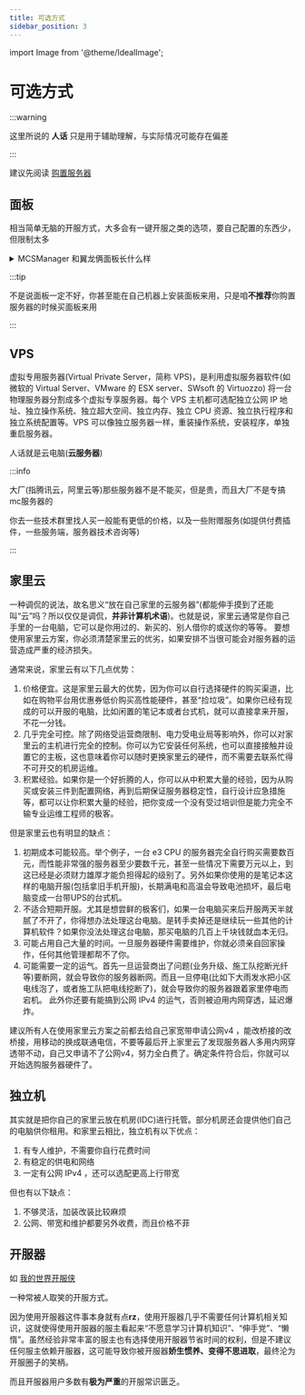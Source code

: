```yaml
---
title: 可选方式
sidebar_position: 3
---
```


import Image from '@theme/IdealImage';

# 可选方式

:::warning

这里所说的 **人话** 只是用于辅助理解，与实际情况可能存在偏差

:::

建议先阅读 [购置服务器](purchase-server.md)

## 面板

相当简单无脑的开服方式，大多会有一键开服之类的选项，要自己配置的东西少，但限制太多

<details>
<summary> MCSManager 和翼龙俩面板长什么样</summary>

MCSManager:

<Image img={require('./_images/mcsm.png')} alt="" />

翼龙:

<Image img={require('./_images/翼龙面板.png')} alt="" />

</details>

:::tip

不是说面板一定不好，你甚至能在自己机器上安装面板来用，只是咱**不推荐**你购置服务器的时候买面板来用

:::

## VPS

虚拟专用服务器(Virtual Private Server，简称 VPS)，是利用虚拟服务器软件(如微软的 Virtual Server、VMware 的 ESX server、SWsoft 的 Virtuozzo)
将一台物理服务器分割成多个虚拟专享服务器。每个 VPS 主机都可选配独立公网 IP 地址、独立操作系统、独立超大空间、独立内存、独立 CPU 资源、独立执行程序和独立系统配置等。VPS 可以像独立服务器一样，重装操作系统，安装程序，单独重启服务器。

人话就是云电脑(**云服务器**)

:::info

大厂(指腾讯云，阿里云等)那些服务器不是不能买，但是贵，而且大厂不是专搞mc服务器的

你去一些技术群里找人买一般能有更低的价格，以及一些附赠服务(如提供付费插件，一些服务端，服务器技术咨询等)

:::

## 家里云

一种调侃的说法，故名思义“放在自己家里的云服务器”(都能伸手摸到了还能叫“云”吗？所以仅仅是调侃，**并非计算机术语**)。也就是说，家里云通常是你自己手里的一台电脑，它可以是你用过的、新买的、别人借你的或送你的等等。
要想使用家里云方案，你必须清楚家里云的优劣，如果安排不当很可能会对服务器的运营造成严重的经济损失。  

通常来说，家里云有以下几点优势：  

1. 价格便宜。这是家里云最大的优势，因为你可以自行选择硬件的购买渠道，比如在购物平台用优惠券低价购买高性能硬件，甚至“捡垃圾”。如果你已经有现成的可以开服的电脑，比如闲置的笔记本或者台式机，就可以直接拿来开服，不花一分钱。
2. 几乎完全可控。除了网络受运营商限制、电力受电业局等影响外，你可以对家里云的主机进行完全的控制。你可以为它安装任何系统，也可以直接接触并设置它的主板，这也意味着你可以随时更换家里云的硬件，而不需要去联系忙得不可开交的机房运维。
3. 积累经验。如果你是一个好折腾的人，你可以从中积累大量的经验，因为从购买或安装三件到配置网络，再到后期保证服务器稳定性，自行设计应急措施等，都可以让你积累大量的经验，把你变成一个没有受过培训但是能力完全不输专业运维工程师的极客。

但是家里云也有明显的缺点：  

1. 初期成本可能较高。举个例子，一台 e3 CPU 的服务器完全自行购买需要数百元，而性能非常强的服务器至少要数千元，甚至一些情况下需要万元以上，到这已经是必须财力雄厚才能负担得起的级别了。另外如果你使用的是笔记本这样的电脑开服(包括拿旧手机开服)，长期满电和高温会导致电池损坏，最后电脑变成一台带UPS的台式机。
2. 不适合短期开服。尤其是想尝鲜的极客们，如果一台电脑买来后开服两天半就腻了不开了，你得想办法处理这台电脑。是转手卖掉还是继续玩一些其他的计算机软件？如果你没法处理这台电脑，那买电脑的几百上千块钱就血本无归。
3. 可能占用自己大量的时间。一旦服务器硬件需要维护，你就必须亲自回家操作，任何其他管理都帮不了你。
4. 可能需要一定的运气。首先一旦运营商出了问题(业务升级、施工队挖断光纤等)要断网，就会导致你的服务器断网。而且一旦停电(比如下大雨发水把小区电线泡了，或者施工队把电线挖断了)，就会导致你的服务器跟着家里停电而宕机。
此外你还要有能搞到公网 IPv4 的运气，否则被迫用内网穿透，延迟爆炸。

建议所有人在使用家里云方案之前都去给自己家宽带申请公网v4 ，能改桥接的改桥接，用移动的换成联通电信，不要等最后开上家里云了发现服务器人多用内网穿透带不动，自己又申请不了公网v4，努力全白费了。确定条件符合后，你就可以开始选购服务器硬件了。

## 独立机

其实就是把你自己的家里云放在机房(IDC)进行托管。部分机房还会提供他们自己的电脑供你租用。和家里云相比，独立机有以下优点：

1. 有专人维护，不需要你自行花费时间
2. 有稳定的供电和网络
3. 一定有公网 IPv4 ，还可以选配更高上行带宽

但也有以下缺点：

1. 不够灵活，加装改装比较麻烦
2. 公网、带宽和维护都要另外收费，而且价格不菲

## 开服器

如 [我的世界开服侠](http://www.kaifuxia.com/)

一种常被人取笑的开服方式。

因为使用开服器这件事本身就有点**rz**，使用开服器几乎不需要任何计算机相关知识，这就使得使用开服器的服主看起来“不愿意学习计算机知识”、“伸手党”、“懒惰”。虽然经验非常丰富的服主也有选择使用开服器节省时间的权利，但是不建议任何服主依赖开服器，这可能导致你被开服器**娇生惯养、变得不思进取**，最终沦为开服圈子的笑柄。

而且开服器用户多数有**极为严重**的开服常识匮乏。
